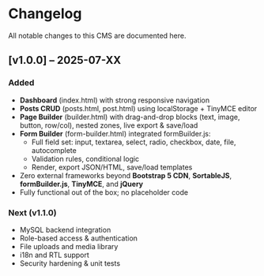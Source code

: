 # Changelog

All notable changes to this CMS are documented here.

## [v1.0.0] – 2025-07-XX
### Added
- **Dashboard** (index.html) with strong responsive navigation
- **Posts CRUD** (posts.html, post.html) using localStorage + TinyMCE editor
- **Page Builder** (builder.html) with drag-and-drop blocks (text, image, button, row/col), nested zones, live export & save/load
- **Form Builder** (form-builder.html) integrated formBuilder.js:
  - Full field set: input, textarea, select, radio, checkbox, date, file, autocomplete  
  - Validation rules, conditional logic  
  - Render, export JSON/HTML, save/load templates  
- Zero external frameworks beyond **Bootstrap 5 CDN**, **SortableJS**, **formBuilder.js**, **TinyMCE**, and **jQuery**  
- Fully functional out of the box; no placeholder code  

### Next (v1.1.0)
- MySQL backend integration  
- Role-based access & authentication  
- File uploads and media library  
- i18n and RTL support  
- Security hardening & unit tests  
